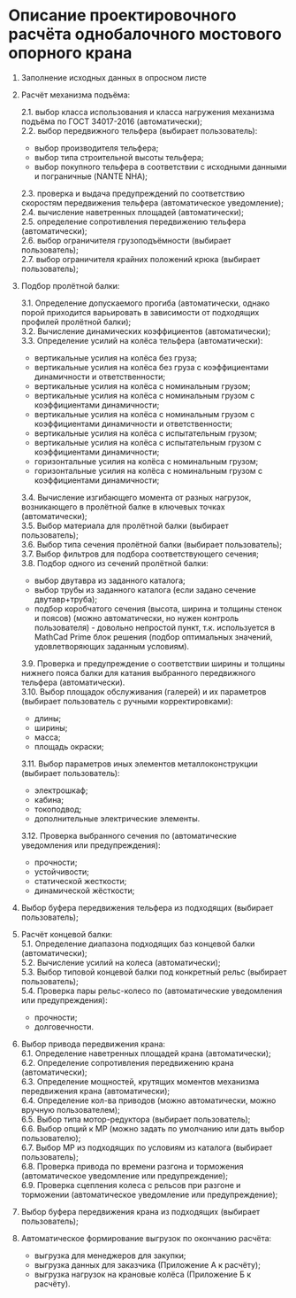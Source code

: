 # Описание проектировочного расчёта однобалочного мостового опорного крана

1. Заполнение исходных данных в опросном листе
2. Расчёт механизма подъёма:

    2.1. выбор класса использования и класса нагружения механизма подъёма по ГОСТ 34017-2016 (автоматически);  
    2.2. выбор передвижного тельфера (выбирает пользователь):

      * выбор производителя тельфера;
      * выбор типа строительной высоты тельфера;
      * выбор покупного тельфера в соответствии с исходными данными и пограничные (NANTE NHA);

    2.3. проверка и выдача предупреждений по соответствию скоростям передвижения тельфера (автоматическое уведомление);  
    2.4. вычисление наветренных площадей (автоматически);  
    2.5. определение сопротивления передвижению тельфера (автоматически);  
    2.6. выбор ограничителя грузоподъёмности (выбирает пользователь);  
    2.7. выбор ограничителя крайних положений крюка (выбирает пользователь);  
3. Подбор пролётной балки:

    3.1. Определение допускаемого прогиба (автоматически, однако порой приходится варьировать в зависимости от подходящих профилей пролётной балки);  
    3.2. Вычисление динамических коэффициентов (автоматически);  
    3.3. Определение усилий на колёса тельфера (автоматически):

      * вертикальные усилия на колёса без груза;
      * вертикальные усилия на колёса без груза с коэффициентами динамичности и ответственности;
      * вертикальные усилия на колёса с номинальным грузом;
      * вертикальные усилия на колёса с номинальным грузом с коэффициентами динамичности;
      * вертикальные усилия на колёса с номинальным грузом с коэффициентами динамичности и ответственности;
      * вертикальные усилия на колёса с испытательным грузом;
      * вертикальные усилия на колёса с испытательным грузом с коэффициентами динамичности;
      * горизонтальные усилия на колёса с номинальным грузом;
      * горизонтальные усилия на колёса с номинальным грузом с коэффициентами динамичности;

    3.4. Вычисление изгибающего момента от разных нагрузок, возникающего в пролётной балке в ключевых точках (автоматически);  
    3.5. Выбор материала для пролётной балки (выбирает пользователь);  
    3.6. Выбор типа сечения пролётной балки (выбирает пользователь);  
    3.7. Выбор фильтров для подбора соответствующего сечения;  
    3.8. Подбор одного из сечений пролётной балки:

      * выбор двутавра из заданного каталога;
      * выбор трубы из заданного каталога (если задано сечение двутавр+труба);
      * подбор коробчатого сечения (высота, ширина и толщины стенок и поясов) (можно автоматически, но нужен контроль пользователя) -
      довольно непростой пункт, т.к. используется в MathCad Prime блок решения (подбор оптимальных значений, удовлетворяющих заданным условиям).

    3.9. Проверка и предупреждение о соответствии ширины и толщины нижнего пояса балки для катания выбранного передвижного тельфера (автоматически).  
    3.10. Выбор площадок обслуживания (галерей) и их параметров (выбирает пользователь с ручными корректировками):

      * длины;
      * ширины;
      * масса;
      * площадь окраски;

    3.11. Выбор параметров иных элементов металлоконструкции (выбирает пользователь):

      * электрошкаф;
      * кабина;
      * токоподвод;
      * дополнительные электрические элементы.

    3.12. Проверка выбранного сечения по (автоматические уведомления или предупреждения):

      * прочности;
      * устойчивости;
      * статической жесткости;
      * динамической жёсткости;

4. Выбор буфера передвижения тельфера из подходящих (выбирает пользователь);
5. Расчёт концевой балки:  
    5.1. Определение диапазона подходящих баз концевой балки (автоматически);  
    5.2. Вычисление усилий на колеса (автоматически);  
    5.3. Выбор типовой концевой балки под конкретный рельс (выбирает пользователь);  
    5.4. Проверка пары рельс-колесо по (автоматические уведомления или предупреждения):

      * прочности;
      * долговечности.

6. Выбор привода передвижения крана:  
    6.1. Определение наветренных площадей крана (автоматически);  
    6.2. Определение сопротивления передвижению крана (автоматически);  
    6.3. Определение мощностей, крутящих моментов механизма передвижения крана (автоматически);  
    6.4. Определение кол-ва приводов (можно автоматически, можно вручную пользователем);  
    6.5. Выбор типа мотор-редуктора (выбирает пользователь);  
    6.6. Выбор опций к МР (можно задать по умолчанию или дать выбор пользователю);  
    6.7. Выбор МР из подходящих по условиям из каталога (выбирает пользователь);  
    6.8. Проверка привода по времени разгона и торможения (автоматическое уведомление или предупреждение);  
    6.9. Проверка сцепления колеса с рельсов при разгоне и торможении (автоматическое уведомление или предупреждение);
7. Выбор буфера передвижения крана из подходящих (выбирает пользователь);
8. Автоматическое формирование выгрузок по окончанию расчёта:

    * выгрузка для менеджеров для закупки;
    * выгрузка данных для заказчика (Приложение А к расчёту);
    * выгрузка нагрузок на крановые колёса (Приложение Б к расчёту).
